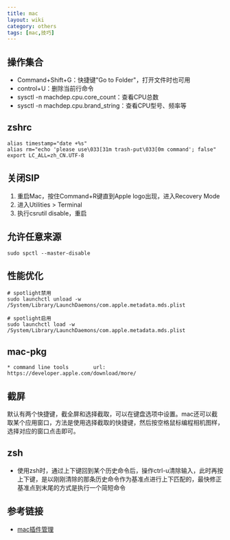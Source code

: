 ```yaml
---
title: mac
layout: wiki
category: others
tags: [mac,技巧]
---
```


## 操作集合

* Command+Shift+G：快捷键"Go to Folder"，打开文件时也可用
* control+U：删除当前行命令
* sysctl -n machdep.cpu.core_count：查看CPU总数
* sysctl -n machdep.cpu.brand_string：查看CPU型号、频率等


## zshrc

~~~
alias timestamp="date +%s"
alias rm="echo 'please use\033[31m trash-put\033[0m command'; false"
export LC_ALL=zh_CN.UTF-8
~~~


## 关闭SIP

1. 重启Mac，按住Command+R键直到Apple logo出现，进入Recovery Mode
2. 进入Utilities > Terminal
3. 执行csrutil disable，重启


## 允许任意来源

~~~Text
sudo spctl --master-disable
~~~


## 性能优化

~~~Text
# spotlight禁用
sudo launchctl unload -w /System/Library/LaunchDaemons/com.apple.metadata.mds.plist

# spotlight启用
sudo launchctl load -w /System/Library/LaunchDaemons/com.apple.metadata.mds.plist
~~~


## mac-pkg

~~~
* command line tools		url: https://developer.apple.com/download/more/
~~~

## 截屏

默认有两个快捷键，截全屏和选择截取，可以在键盘选项中设置。mac还可以截取某个应用窗口，方法是使用选择截取的快捷键，然后按空格鼠标编程相机图样，选择对应的窗口点击即可。

## zsh

* 使用zsh时，通过上下键回到某个历史命令后，操作ctrl-u清除输入，此时再按上下键，是以刚刚清除的那条历史命令作为基准点进行上下匹配的，最快修正基准点到末尾的方式是执行一个简短命令


## 参考链接

* [mac插件管理](http://bbs.feng.com/read-htm-tid-6891395.html)
